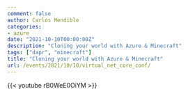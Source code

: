 ```yaml
---
comment: false
author: Carlos Mendible
categories:
- azure
date: "2021-10-10T00:00:00Z"
description: "Cloning your world with Azure & Minecraft"
tags: ["dapr", "minecraft"]
title: "Cloning your world with Azure & Minecraft"
url: /events/2021/10/10/virtual_net_core_conf/
---
```


{{< youtube rB0WeE0OiYM >}}
